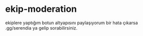 # ekip-moderation
 ekiplere yaptığım botun altyapısını paylaşıyorum bir hata çıkarsa .gg/serendia ya gelip sorabilirsiniz. 
